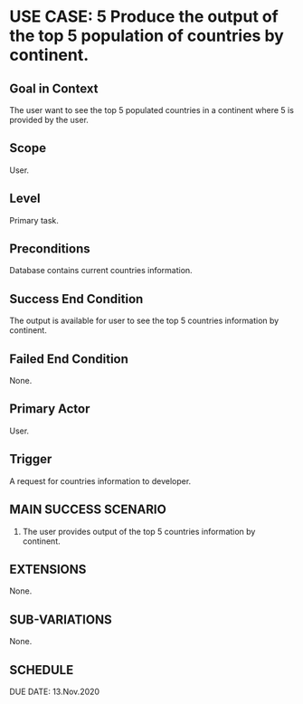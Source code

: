 USE CASE: 5 Produce the output of the top 5 population of countries by continent.
=========

Goal in Context
------
The user want to see the top 5 populated countries in a continent where 5 is provided by the user. 

Scope
----
User.

Level
---
Primary task.

Preconditions
---
Database contains current countries information.

Success End Condition
----
The output is available for user to see the top 5 countries information by continent.

Failed End Condition
----
None.

Primary Actor
----
User.

Trigger
-----
A request for countries information to developer.

MAIN SUCCESS SCENARIO
-----
1. The user provides output of the top 5 countries information by continent.

EXTENSIONS
-----
None.

SUB-VARIATIONS
----
None.

SCHEDULE
--
DUE DATE: 13.Nov.2020